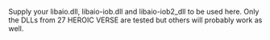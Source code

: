 Supply your libaio.dll, libaio-iob.dll and libaio-iob2_dll to be used here.
Only the DLLs from 27 HEROIC VERSE are tested but others will probably work as well.

